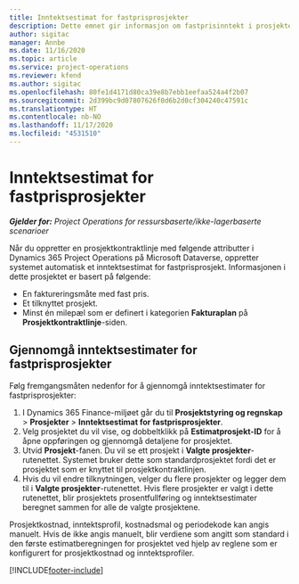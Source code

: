 ```yaml
---
title: Inntektsestimat for fastprisprosjekter
description: Dette emnet gir informasjon om fastprisinntekt i prosjekter.
author: sigitac
manager: Annbe
ms.date: 11/16/2020
ms.topic: article
ms.service: project-operations
ms.reviewer: kfend
ms.author: sigitac
ms.openlocfilehash: 80fe1d4171d80ca39e8b7ebb1eefaa524a4f2b07
ms.sourcegitcommit: 2d399bc9d07807626f0d6b2d0cf304240c47591c
ms.translationtype: HT
ms.contentlocale: nb-NO
ms.lasthandoff: 11/17/2020
ms.locfileid: "4531510"
---
```

# <a name="fixed-price-revenue-estimate-projects"></a>Inntektsestimat for fastprisprosjekter 

_**Gjelder for:** Project Operations for ressursbaserte/ikke-lagerbaserte scenarioer_

Når du oppretter en prosjektkontraktlinje med følgende attributter i Dynamics 365 Project Operations på Microsoft Dataverse, oppretter systemet automatisk et inntektsestimat for fastprisprosjekt. Informasjonen i dette prosjektet er basert på følgende:

  - En faktureringsmåte med fast pris.
  - Et tilknyttet prosjekt.
  - Minst én milepæl som er definert i kategorien **Fakturaplan** på **Prosjektkontraktlinje**-siden.

## <a name="review-fixed-price-revenue-estimates-projects"></a>Gjennomgå inntektsestimater for fastprisprosjekter
Følg fremgangsmåten nedenfor for å gjennomgå inntektsestimater for fastprisprosjekter:

1. I Dynamics 365 Finance-miljøet går du til **Prosjektstyring og regnskap** > **Prosjekter** > **Inntektsestimat for fastprisprosjekter**.
2. Velg prosjektet du vil vise, og dobbeltklikk på **Estimatprosjekt-ID** for å åpne oppføringen og gjennomgå detaljene for prosjektet.
3. Utvid **Prosjekt**-fanen. Du vil se ett prosjekt i **Valgte prosjekter**-rutenettet. Systemet bruker dette som standardprosjektet fordi det er prosjektet som er knyttet til prosjektkontraktlinjen. 
4. Hvis du vil endre tilknytningen, velger du flere prosjekter og legger dem til i **Valgte prosjekter**-rutenettet. Hvis flere prosjekter er valgt i dette rutenettet, blir prosjektets prosentfullføring og inntektsestimater beregnet sammen for alle de valgte prosjektene.

  Prosjektkostnad, inntektsprofil, kostnadsmal og periodekode kan angis manuelt. Hvis de ikke angis manuelt, blir verdiene som angitt som standard i den første estimatberegningen for prosjektet ved hjelp av reglene som er konfigurert for prosjektkostnad og inntektsprofiler.



[!INCLUDE[footer-include](../includes/footer-banner.md)]